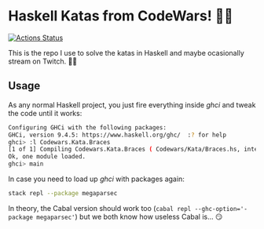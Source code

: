 # Haskell Katas from CodeWars! 🥷🏻

[![Actions Status](https://github.com/kutyel/haskell-kata/workflows/Haskell%20CI/badge.svg)](https://github.com/kutyel/haskell-kata/actions)

This is the repo I use to solve the katas in Haskell and maybe ocasionally stream on Twitch. 🤞🏻

## Usage

As any normal Haskell project, you just fire everything inside _ghci_ and tweak the code until it works:

```sh
Configuring GHCi with the following packages:
GHCi, version 9.4.5: https://www.haskell.org/ghc/  :? for help
ghci> :l Codewars.Kata.Braces
[1 of 1] Compiling Codewars.Kata.Braces ( Codewars/Kata/Braces.hs, interpreted )
Ok, one module loaded.
ghci> main
```

In case you need to load up _ghci_ with packages again:

```sh
stack repl --package megaparsec
```

In theory, the Cabal version should work too (`cabal repl --ghc-option='-package megaparsec'`) but we both know how useless Cabal is... 😏

